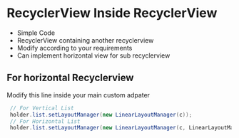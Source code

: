 # RecyclerView Inside RecyclerView
- Simple Code
- RecyclerView containing another recyclerview
- Modify according to your requirements
- Can implement horizontal view for sub recyclerview

## For horizontal Recyclerview 
Modify this line inside your main custom adpater
```java
 // For Vertical List
 holder.list.setLayoutManager(new LinearLayoutManager(c));
 // For Horizontal List
 holder.list.setLayoutManager(new LinearLayoutManager(c, LinearLayoutManager.HORIZONTAL, false));
```